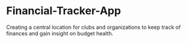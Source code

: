 # Financial-Tracker-App
Creating a central location for clubs and organizations to keep track of finances and gain insight on budget health.
